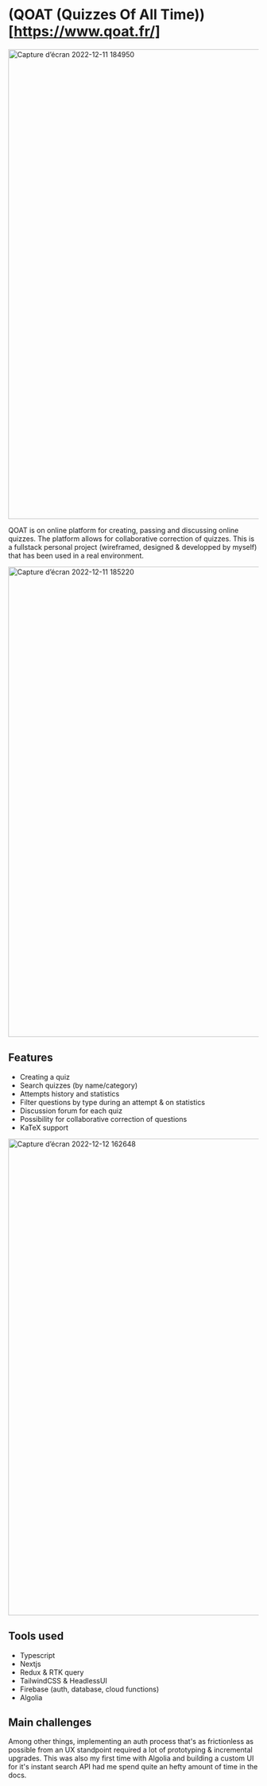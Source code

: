 # (QOAT (Quizzes Of All Time))[https://www.qoat.fr/]

<img width="946" alt="Capture d’écran 2022-12-11 184950" src="https://user-images.githubusercontent.com/104721818/207087010-c2370483-e9f7-49f4-8ed5-244c753e850e.png">

QOAT is on online platform for creating, passing and discussing online quizzes. The platform allows for collaborative correction of quizzes. This is a fullstack personal project (wireframed, designed & developped by myself) that has been used in a real environment.

<img width="947" alt="Capture d’écran 2022-12-11 185220" src="https://user-images.githubusercontent.com/104721818/207087075-87b11d12-0470-47b8-aea9-18638e105091.png">

## Features

- Creating a quiz
- Search quizzes (by name/category)
- Attempts history and statistics
- Filter questions by type during an attempt & on statistics
- Discussion forum for each quiz
- Possibility for collaborative correction of questions
- KaTeX support

<img width="960" alt="Capture d’écran 2022-12-12 162648" src="https://user-images.githubusercontent.com/104721818/207087119-26b6fed9-e324-46c8-a9f4-fa841f92afbe.png">

## Tools used

- Typescript
- Nextjs
- Redux & RTK query
- TailwindCSS & HeadlessUI
- Firebase (auth, database, cloud functions)
- Algolia

## Main challenges

Among other things, implementing an auth process that's as frictionless as possible from an UX standpoint required a lot of prototyping & incremental upgrades. This was also my first time with Algolia and building a custom UI for it's instant search API had me spend quite an hefty amount of time in the docs.
